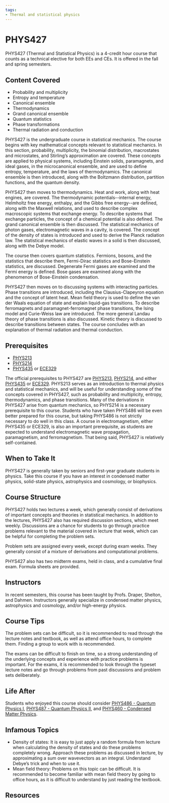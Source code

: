 ```yaml
---
tags:
- Thermal and statistical physics
---
```

# PHYS427

PHYS427 (Thermal and Statistical Physics) is a 4-credit hour course that counts as a technical elective for both EEs and CEs.  It is offered in the fall and spring semesters.

## Content Covered

- Probability and multiplicity
- Entropy and temperature
- Canonical ensemble
- Thermodynamics
- Grand canonical ensemble
- Quantum statistics
- Phase transformations
- Thermal radiation and conduction
  
PHYS427 is the undergraduate course in statistical mechanics.  The course begins with key mathematical concepts relevant to statistical mechanics.  In this section, probability, multiplicity, the binomial distribution, macrostates and microstates, and Stirling’s approximation are covered.  These concepts are applied to physical systems, including Einstein solids, paramagnets, and ideal gases, in the microcanonical ensemble, and are used to define entropy, temperature, and the laws of thermodynamics.  The canonical ensemble is then introduced, along with the Boltzmann distribution, partition functions, and the quantum density.  

PHYS427 then moves to thermodynamics.  Heat and work, along with heat engines, are covered.  The thermodynamic potentials--internal energy, Helmholtz free energy, enthalpy, and the Gibbs free energy--are defined, along with the Maxwell relations, and used to describe complex macroscopic systems that exchange energy.  To describe systems that exchange particles, the concept of a chemical potential is also defined.  The grand canonical ensemble is then discussed.  The statistical mechanics of photon gases, electromagnetic waves in a cavity, is covered.  The concept of the density of states is introduced and used to derive the Planck radiation law.  The statistical mechanics of elastic waves in a solid is then discussed, along with the Debye model.

The course then covers quantum statistics.  Fermions, bosons, and the statistics that describe them, Fermi-Dirac statistics and Bose-Einstein statistics, are discussed.  Degenerate Fermi gases are examined and the Fermi energy is defined.  Bose gases are examined along with the phenomenon of Bose-Einstein condensation.  

PHYS427 then moves on to discussing systems with interacting particles.  Phase transitions are introduced, including the Clausius-Clapeyron equation and the concept of latent heat.  Mean field theory is used to define the van der Waals equation of state and explain liquid-gas transitions.  To describe ferromagnets and paramagnet-ferromagnet phase transitions, the Ising model and Curie-Weiss law are introduced.  The more general Landau theory of phase transitions is also discussed.  Kinetic theory is discussed to describe transitions between states.  The course concludes with an explanation of thermal radiation and thermal conduction.

## Prerequisites

- [PHYS213](PHYS213.md)
- [PHYS214](PHYS214.md)
- [PHYS435](PHYS435.md) or [ECE329](../ECE%20Course%20Offerings/ECE329.md)

The official prerequisites to PHYS427 are [PHYS213](PHYS213.md), [PHYS214](PHYS214.md), and either [PHYS435](PHYS435.md) or [ECE329](../ECE%20Course%20Offerings/ECE329.md).  PHYS213 serves as an introduction to thermal physics and statistical mechanics, and will be useful for understanding some of the concepts covered in PHYS427, such as probability and multiplicity, entropy, thermodynamics, and phase transitions.  Many of the derivations in PHYS427 arise from quantum mechanics, so PHYS214 is a necessary prerequisite to this course. Students who have taken PHYS486 will be even better prepared for this course, but taking PHYS486 is not strictly necessary to do well in this class.  A course in electromagnetism, either PHYS435 or ECE329, is also an important prerequisite, as students are expected to understand electromagnetic wave propagation, paramagnetism, and ferromagnetism.  That being said, PHYS427 is relatively self-contained.

## When to Take It

PHYS427 is generally taken by seniors and first-year graduate students in physics. Take this course if you have an interest in condensed matter physics, solid-state physics, astrophysics and cosmology, or biophysics. 

## Course Structure

PHYS427 holds two lectures a week, which generally consist of derivations of important concepts and theories in statistical mechanics.  In addition to the lectures, PHYS427 also has required discussion sections, which meet weekly.  Discussions are a chance for students to go through practice problems relevant to the material covered in lecture that week, which can be helpful for completing the problem sets.  

Problem sets are assigned every week, except during exam weeks.  They generally consist of a mixture of derivations and computational problems.  

PHYS427 also has two midterm exams, held in class, and a cumulative final exam. Formula sheets are provided.


## Instructors

In recent semesters, this course has been taught by Profs. Draper, Shelton, and Dahmen.  Instructors generally specialize in condensed matter physics, astrophysics and cosmology, and/or high-energy physics.

## Course Tips

The problem sets can be difficult, so it is recommended to read through the lecture notes and textbook, as well as attend office hours, to complete them.  Finding a group to work with is recommended.

The exams can be difficult to finish on time, so a strong understanding of the underlying concepts and experience with practice problems is important.  For the exams, it is recommended to look through the typeset lecture notes and go through problems from past discussions and problem sets deliberately.

## Life After

Students who enjoyed this course should consider [PHYS486 - Quantum Physics I](PHYS486.md), [PHYS487 - Quantum Physics II](PHYS487.md), and [PHYS460 - Condensed Matter Physics](PHYS460.md).

## Infamous Topics

- Density of states: It is easy to just apply a random formula from lecture when calculating the density of states and do these problems completely wrong.  Approach these problems as discussed in lecture, by approximating a sum over wavevectors as an integral.  Understand Debye’s trick and when to use it.
- Mean field theory: Problems on this topic can be difficult.  It is recommended to become familiar with mean field theory by going to office hours, as it is difficult to understand by just reading the textbook.

## Resources
